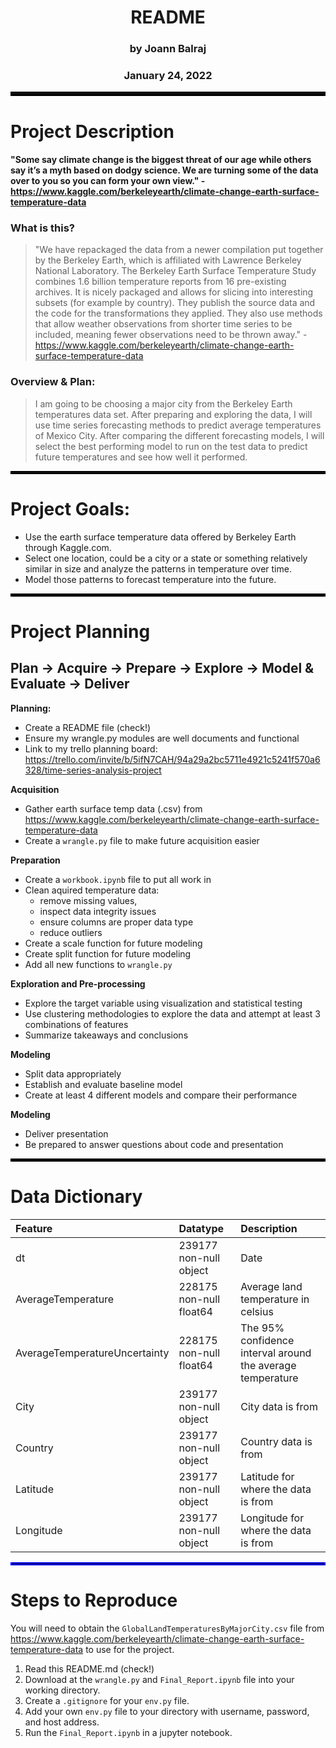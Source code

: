 <div align="center">

    
# README

### by Joann Balraj 
### January 24, 2022

</div align="center">
    
<hr style="border:3px solid black"> </hr>

# Project Description
#### "Some say climate change is the biggest threat of our age while others say it’s a myth based on dodgy science. We are turning some of the data over to you so you can form your own view."  - https://www.kaggle.com/berkeleyearth/climate-change-earth-surface-temperature-data

### What is this?
> "We have repackaged the data from a newer compilation put together by the Berkeley Earth, which is affiliated with Lawrence Berkeley National Laboratory. The Berkeley Earth Surface Temperature Study combines 1.6 billion temperature reports from 16 pre-existing archives. It is nicely packaged and allows for slicing into interesting subsets (for example by country). They publish the source data and the code for the transformations they applied. They also use methods that allow weather observations from shorter time series to be included, meaning fewer observations need to be thrown away." - https://www.kaggle.com/berkeleyearth/climate-change-earth-surface-temperature-data

### Overview & Plan:
> I am going to be choosing a major city from the Berkeley Earth temperatures data set.  After preparing and exploring the data, I will use time series forecasting methods to predict average temperatures of Mexico City. After comparing the different forecasting models, I will select the best performing model to run on the test data to predict future temperatures and see how well it performed.

<hr style="border:2px solid black"> </hr>

# Project Goals:
- Use the earth surface temperature data offered by Berkeley Earth through Kaggle.com. 
- Select one location, could be a city or a state or something relatively similar in size and analyze the patterns in temperature over time. 
- Model those patterns to forecast temperature into the future.


<hr style="border:2px solid black"> </hr>

# Project Planning
## Plan -> Acquire -> Prepare -> Explore -> Model & Evaluate -> Deliver

<b>Planning:</b>  
- Create a README file (check!)
- Ensure my wrangle.py modules are well documents and functional
- Link to my trello planning board: https://trello.com/invite/b/5ifN7CAH/94a29a2bc5711e4921c5241f570a6328/time-series-analysis-project

<b>Acquisition </b>  
- Gather earth surface temp data (.csv) from https://www.kaggle.com/berkeleyearth/climate-change-earth-surface-temperature-data 
- Create a `wrangle.py` file to make future acquisition easier

<b>Preparation</b>  
- Create a `workbook.ipynb` file to put all work in 
- Clean aquired temperature data:
    - remove missing values, 
    - inspect data integrity issues 
    - ensure columns are proper data type
    - reduce outliers
- Create a scale function for future modeling
- Create split function for future modeling
- Add all new functions to `wrangle.py`

<b>Exploration and Pre-processing</b>  
- Explore the target variable using visualization and statistical testing
- Use clustering methodologies to explore the data and attempt at least 3 combinations of features
- Summarize takeaways and conclusions

<b>Modeling</b>  
- Split data appropriately 
- Establish and evaluate baseline model
- Create at least 4 different models and compare their performance

<b>Modeling</b>  
- Deliver presentation
- Be prepared to answer questions about code and presentation



<hr style="border:2px solid black"> </hr>

# Data Dictionary

| Feature                       | Datatype                  | Description                                                        |
|:------------------------------|:--------------------------|:-------------------------------------------------------------------|
| dt                            | 239177 non-null  object   | Date
| AverageTemperature            | 228175 non-null  float64  | Average land temperature in celsius
| AverageTemperatureUncertainty | 228175 non-null  float64  | The 95% confidence interval around the average temperature
| City                          | 239177 non-null  object   | City data is from  
| Country                       | 239177 non-null  object   | Country data is from
| Latitude                      | 239177 non-null  object   | Latitude for where the data is from
| Longitude                     | 239177 non-null  object   | Longitude for where the data is from

<hr style="border:2px solid blue"> </hr>

# Steps to Reproduce

You will need to obtain the `GlobalLandTemperaturesByMajorCity.csv` file from https://www.kaggle.com/berkeleyearth/climate-change-earth-surface-temperature-data to use for the project.

 1. Read this README.md (check!)
 2. Download at the `wrangle.py` and `Final_Report.ipynb` file into your working directory.
 3. Create a `.gitignore` for your `env.py` file.
 4. Add your own `env.py` file to your directory with username, password, and host address. 
 5. Run the `Final_Report.ipynb` in a jupyter notebook.
